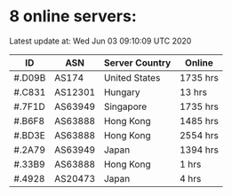 # 8 online servers:

Latest update at: Wed Jun 03 09:10:09 UTC 2020

| ID | ASN | Server Country | Online |
| -- | --- | -------------- | ------ |
| #.D09B | AS174 | United States | 1735 hrs |
| #.C831 | AS12301 | Hungary | 13 hrs |
| #.7F1D | AS63949 | Singapore | 1735 hrs |
| #.B6F8 | AS63888 | Hong Kong | 1485 hrs |
| #.BD3E | AS63888 | Hong Kong | 2554 hrs |
| #.2A79 | AS63949 | Japan | 1394 hrs |
| #.33B9 | AS63888 | Hong Kong | 1 hrs |
| #.4928 | AS20473 | Japan | 4 hrs |


